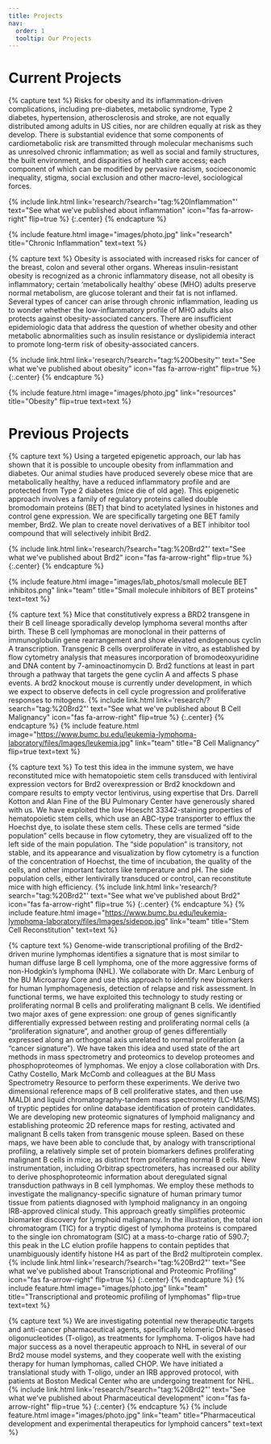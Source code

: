 ```yaml
---
title: Projects
nav:
  order: 1
  tooltip: Our Projects
---
```


# Current Projects

{% capture text %}
Risks for obesity and its inflammation-driven complications, including pre-diabetes, metabolic syndrome, Type 2 diabetes, hypertension, atherosclerosis and stroke, are not equally distributed among adults in US cities, nor are children equally at risk as they develop. There is substantial evidence that some components of cardiometabolic risk are transmitted through molecular mechanisms such as unresolved chronic inflammation; as well as social and family structures, the built environment, and disparities of health care access; each component of which can be modified by pervasive racism, socioeconomic inequality, stigma, social exclusion and other macro-level, sociological forces.

{%
  include link.html
  link='research/?search="tag:%20Inflammation"'
  text="See what we've published about inflammation"
  icon="fas fa-arrow-right"
  flip=true
%}
{:.center}
{% endcapture %}

{%
  include feature.html
  image="images/photo.jpg"
  link="research"
  title="Chronic Inflammation"
  text=text
%}

{% capture text %}
Obesity is associated with increased risks for cancer of the breast, colon and several other organs. Whereas insulin-resistant obesity is recognized as a chronic inflammatory disease, not all obesity is inflammatory; certain ‘metabolically healthy’ obese (MHO) adults preserve normal metabolism, are glucose tolerant and their fat is not inflamed. Several types of cancer can arise through chronic inflammation, leading us to wonder whether the low-inflammatory profile of MHO adults also protects against obesity-associated cancers. There are insufficient epidemiologic data that address the question of whether obesity and other metabolic abnormalities such as insulin resistance or dyslipidemia interact to promote long-term risk of obesity-associated cancers.

{%
  include link.html
  link='research/?search="tag:%20Obesity"'
  text="See what we've published about obesity"
  icon="fas fa-arrow-right"
  flip=true
%}
{:.center}
{% endcapture %}

{%
  include feature.html
  image="images/photo.jpg"
  link="resources"
  title="Obesity"
  flip=true
  text=text
%}



# Previous Projects

{% capture text %}
Using a targeted epigenetic approach, our lab has shown that it is possible to uncouple obesity from inflammation and diabetes. Our animal studies have produced severely obese mice that are metabolically healthy, have a reduced inflammatory profile and are protected from Type 2 diabetes (mice die of old age). This epigenetic approach involves a family of regulatory proteins called double bromodomain proteins (BET) that bind to acetylated lysines in histones and control gene expression. We are specifically targeting one BET family member, Brd2. We plan to create novel derivatives of a BET inhibitor tool compound that will selectively inhibit Brd2.

{%
  include link.html
  link='research/?search="tag:%20Brd2"'
  text="See what we've published about Brd2"
  icon="fas fa-arrow-right"
  flip=true
%}
{:.center}
{% endcapture %}

{%
  include feature.html
  image="images/lab_photos/small molecule BET inhibitos.png"
  link="team"
  title="Small molecule inhibitors of BET proteins"
  text=text
%}


{% capture text %}
Mice that constitutively express a BRD2 transgene in their B cell lineage sporadically develop lymphoma several months after birth. These B cell lymphomas are monoclonal in their patterns of immunoglobulin gene rearrangement and show elevated endogenous cyclin A transcription. Transgenic B cells overproliferate in vitro, as established by flow cytometry analysis that measures incorporation of bromodeoxyuridine and DNA content by 7-aminoactinomycin D.
Brd2 functions at least in part through a pathway that targets the gene cyclin A and affects S phase events. A brd2 knockout mouse is currently under development, in which we expect to observe defects in cell cycle progression and proliferative responses to mitogens.
{%
  include link.html
  link='research/?search="tag:%20Brd2"'
  text="See what we've published about B Cell Malignancy"
  icon="fas fa-arrow-right"
  flip=true
%}
{:.center}
{% endcapture %}
{%
  include feature.html
  image="https://www.bumc.bu.edu/leukemia-lymphoma-laboratory/files/Images/leukemia.jpg"
  link="team"
  title="B Cell Malignancy"
  flip=true
  text=text
%}

{% capture text %}
To test this idea in the immune system, we have reconstituted mice with hematopoietic stem cells transduced with lentiviral expression vectors for Brd2 overexpression or Brd2 knockdown and compare results to empty vector lentivirus, using expertise that Drs. Darrell Kotton and Alan Fine of the BU Pulmonary Center have generously shared with us.
We have exploited the low Hoescht 33342-staining properties of hematopoietic stem cells, which use an ABC-type transporter to efflux the Hoechst dye, to isolate these stem cells. These cells are termed “side population” cells because in flow cytometry, they are visualized off to the left side of the main population. The “side population” is transitory, not stable, and its appearance and visualization by flow cytometry is a function of the concentration of Hoechst, the time of incubation, the quality of the cells, and other important factors like temperature and pH. The side population cells, either lentivirally transduced or control, can reconstitute mice with high efficiency.
{%
  include link.html
  link='research/?search="tag:%20Brd2"'
  text="See what we've published about Brd2"
  icon="fas fa-arrow-right"
  flip=true
%}
{:.center}
{% endcapture %}
{%
  include feature.html
  image="https://www.bumc.bu.edu/leukemia-lymphoma-laboratory/files/Images/sidepop.jpg"
  link="team"
  title="Stem Cell Reconstitution"
  text=text
%}

{% capture text %}
Genome-wide transcriptional profiling of the Brd2-driven murine lymphomas identifies a signature that is most similar to human diffuse large B cell lymphoma, one of the more aggressive forms of non-Hodgkin’s lymphoma (NHL). We collaborate with Dr. Marc Lenburg of the BU Microarray Core and use this approach to identify new biomarkers for human lymphomagenesis, detection of relapse and risk assessment. In functional terms, we have exploited this technology to study resting or proliferating normal B cells and proliferating malignant B cells. We identified two major axes of gene expression: one group of genes significantly differentially expressed between resting and proliferating normal cells (a “proliferation signature”, and another group of genes differentially expressed along an orthogonal axis unrelated to normal proliferation (a “cancer signature”).
We have taken this idea and used state of the art methods in mass spectrometry and proteomics to develop proteomes and phosphoproteomes of lymphomas. We enjoy a close collaboration with Drs. Cathy Costello, Mark McComb and colleagues at the BU Mass Spectrometry Resource to perform these experiments. We derive two dimensional reference maps of B cell proliferative states, and then use MALDI and liquid chromatography-tandem mass spectrometry (LC-MS/MS) of tryptic peptides for online database identification of protein candidates. We are developing new proteomic signatures of lymphoid malignancy and establishing proteomic 2D reference maps for resting, activated and malignant B cells taken from transgenic mouse spleen. Based on these maps, we have been able to conclude that, by analogy with transcriptional profiling, a relatively simple set of protein biomarkers defines proliferating malignant B cells in mice, as distinct from proliferating normal B cells. New instrumentation, including Orbitrap spectrometers, has increased our ability to derive phosphoproteomic information about deregulated signal transduction pathways in B cell lymphomas.
We employ these methods to investigate the malignancy-specific signature of human primary tumor tissue from patients diagnosed with lymphoid malignancy in an ongoing IRB-approved clinical study. This approach greatly simplifies proteomic biomarker discovery for lymphoid malignancy. In the illustration, the total ion chromatogram (TIC) for a tryptic digest of lymphoma proteins is compared to the single ion chromatogram (SIC) at a mass-to-charge ratio of 590.7; this peak in the LC elution profile happens to contain peptides that unambiguously identify histone H4 as part of the Brd2 multiprotein complex.
{%
  include link.html
  link='research/?search="tag:%20Brd2"'
  text="See what we've published about Transcriptional and Proteomic Profiling"
  icon="fas fa-arrow-right"
  flip=true
%}
{:.center}
{% endcapture %}
{%
  include feature.html
  image="images/photo.jpg"
  link="team"
  title="Transcriptional and proteomic profiling of lymphomas"
  flip=true
  text=text
%}

{% capture text %}
We are investigating potential new therapeutic targets and anti-cancer pharmaceutical agents, specifically telomeric DNA-based oligonucleotides (T-oligo), as treatments for lymphoma. T-oligos have had major success as a novel therapeutic approach to NHL in several of our Brd2 mouse model systems, and they cooperate well with the existing therapy for human lymphomas, called CHOP. We have initiated a translational study with T-oligo, under an IRB approved protocol, with patients at Boston Medical Center who are undergoing treatment for NHL.
{%
  include link.html
  link='research/?search="tag:%20Brd2"'
  text="See what we've published about Pharmaceutical development"
  icon="fas fa-arrow-right"
  flip=true
%}
{:.center}
{% endcapture %}
{%
  include feature.html
  image="images/photo.jpg"
  link="team"
  title="Pharmaceutical development and experimental therapeutics for lymphoid cancers"
  text=text
%}
